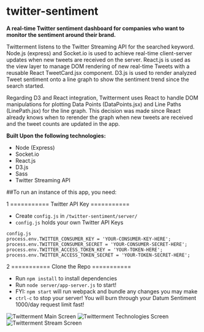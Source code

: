 # twitter-sentiment
**A real-time Twitter sentiment dashboard for companies who want to monitor the sentiment around their brand.**

Twitterment listens to the Twitter Streaming API for the searched keyword. Node.js (express) and Socket.io is used to achieve real-time client-server updates when new tweets are received on the server. React.js is used as the view layer to manage DOM rendering of new real-time Tweets with a reusable React TweetCard.jsx component.
D3.js is used to render analyzed Tweet sentiment onto a line graph to show the sentiment trend since the search started.

Regarding D3 and React integration, Twitterment uses React to handle DOM manipulations for plotting Data Points (DataPoints.jsx) and Line Paths (LinePath.jsx) for the line graph. This decision was made since React already knows when to rerender the graph when new tweets are received and the tweet counts are updated in the app.

**Built Upon the following technologies:**
- Node (Express)
- Socket.io
- React.js
- D3.js
- Sass
- Twitter Streaming API


##To run an instance of this app, you need:

1 =========== Twitter API Key ===========
- Create `config.js` in `/twitter-sentiment/server/`
- `config.js` holds your own Twitter API Keys


```
config.js
process.env.TWITTER_CONSUMER_KEY = 'YOUR-CONSUMER-KEY-HERE';
process.env.TWITTER_CONSUMER_SECRET = 'YOUR-CONSUMER-SECRET-HERE';
process.env.TWITTER_ACCESS_TOKEN_KEY = 'YOUR-TOKEN-HERE';
process.env.TWITTER_ACCESS_TOKEN_SECRET = 'YOUR-TOKEN-SECRET-HERE';
```

2 =========== Clone the Repo ===========
- Run `npm install` to install dependencies
- Run `node server/app-server.js` to start!
- FYI: `npm start` will run webpack and bundle any changes you may make
- `ctrl-c` to stop your server! You will burn through your Datum Sentiment 1000/day request limit fast!

![Twitterment Main Screen](http://www.duncanleung.com/portfolio/twitterment-github/twitterment-search.png)
![Twitterment Technologies Screen](http://www.duncanleung.com/portfolio/twitterment-github/twitterment-features.png)
![Twitterment Stream Screen](http://www.duncanleung.com/portfolio/twitterment-github/twitterment-stream.png)
